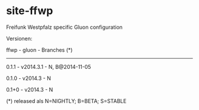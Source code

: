 site-ffwp
=========

Freifunk Westpfalz specific Gluon configuration

Versionen:

ffwp - gluon - Branches (*)

------------------------------------------

0.1.1 - v2014.3.1 - N, B@2014-11-05

0.1.0 - v2014.3 - N

0.1+0 - v2014.3 - N


(*) released als N=NIGHTLY; B=BETA; S=STABLE
